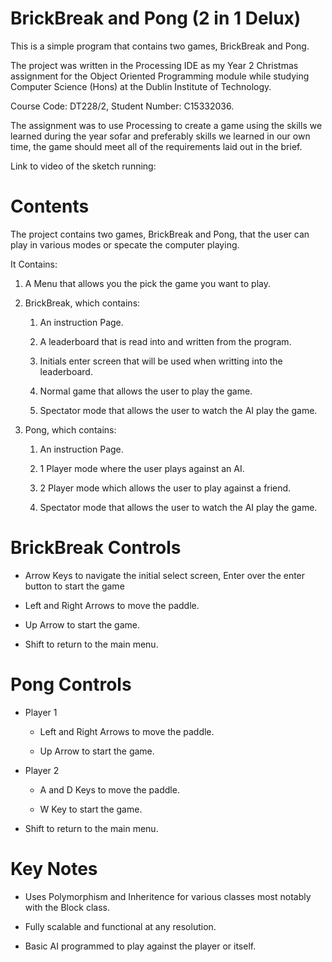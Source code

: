 # BrickBreak and Pong (2 in 1 Delux)
This is a simple program that contains two games, BrickBreak and Pong.

The project was written in the Processing IDE as my Year 2 Christmas assignment for the Object 
Oriented Programming module while studying Computer Science (Hons) at the Dublin Institute of 
Technology.

Course Code: DT228/2, Student Number: C15332036.

The assignment was to use Processing to create a game using the skills we learned during the 
year sofar and preferably skills we learned in our own time, the game should meet all of the 
requirements laid out in the brief.

Link to video of the sketch running:
 
# Contents
The project contains two games, BrickBreak and Pong, that the user can play in various modes
or specate the computer playing.

It Contains:

1. A Menu that allows you the pick the game you want to play.

2. BrickBreak, which contains:

	1. An instruction Page.

	2. A leaderboard that is read into and written from the program.
	
	3. Initials enter screen that will be used when writting into the leaderboard.

	4. Normal game that allows the user to play the game.

	5. Spectator mode that allows the user to watch the AI play the game.
	
3. Pong, which contains:

	1. An instruction Page.

	2. 1 Player mode where the user plays against an AI.
	
	3. 2 Player mode which allows the user to play against a friend.

	4. Spectator mode that allows the user to watch the AI play the game.

# BrickBreak Controls
* Arrow Keys to navigate the initial select screen, Enter over the enter button to start the game

* Left and Right Arrows to move the paddle.

* Up Arrow to start the game.

* Shift to return to the main menu.

#  Pong Controls
* Player 1
	* Left and Right Arrows to move the paddle.

	* Up Arrow to start the game.
	
* Player 2
	* A and D Keys to move the paddle.

	* W Key to start the game.

* Shift to return to the main menu.

# Key Notes
* Uses Polymorphism and Inheritence for various classes most notably with the Block class.

* Fully scalable and functional at any resolution.

* Basic AI programmed to play against the player or itself.

 